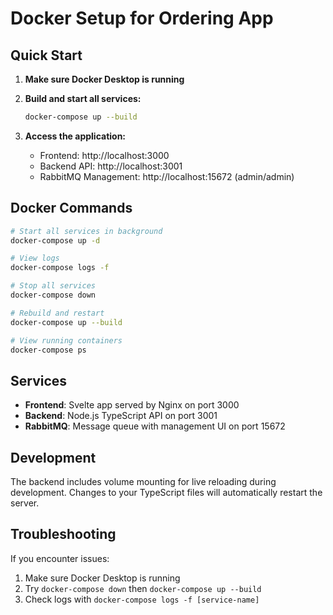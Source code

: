 # Docker Setup for Ordering App

## Quick Start

1. **Make sure Docker Desktop is running**

2. **Build and start all services:**
   ```bash
   docker-compose up --build
   ```

3. **Access the application:**
   - Frontend: http://localhost:3000
   - Backend API: http://localhost:3001
   - RabbitMQ Management: http://localhost:15672 (admin/admin)

## Docker Commands

```bash
# Start all services in background
docker-compose up -d

# View logs
docker-compose logs -f

# Stop all services
docker-compose down

# Rebuild and restart
docker-compose up --build

# View running containers
docker-compose ps
```

## Services

- **Frontend**: Svelte app served by Nginx on port 3000
- **Backend**: Node.js TypeScript API on port 3001
- **RabbitMQ**: Message queue with management UI on port 15672

## Development

The backend includes volume mounting for live reloading during development. Changes to your TypeScript files will automatically restart the server.

## Troubleshooting

If you encounter issues:
1. Make sure Docker Desktop is running
2. Try `docker-compose down` then `docker-compose up --build`
3. Check logs with `docker-compose logs -f [service-name]`
